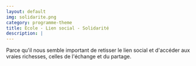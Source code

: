```yaml
---
layout: default
img: solidarite.png
category: programme-theme
title: Ecole - Lien social - Solidarité
description: |
---
```

  Parce qu'il nous semble important de retisser le lien social et d'accéder aux vraies richesses, celles de l'échange et du partage.

